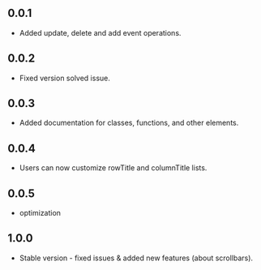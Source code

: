 ## 0.0.1

* Added update, delete and add event operations.

## 0.0.2

* Fixed version solved issue.

## 0.0.3

* Added documentation for classes, functions, and other elements.

## 0.0.4

* Users can now customize rowTitle and columnTitle lists.

## 0.0.5

* optimization

## 1.0.0

* Stable version - fixed issues & added new features (about scrollbars).